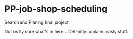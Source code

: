 # PP-job-shop-scheduling
Search and Planing final project

Not really sure what's in here... Defenitly contains nasty stuff.

